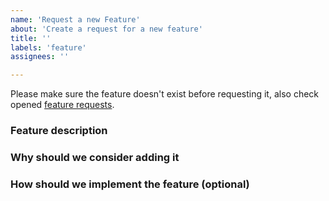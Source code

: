 ```yaml
---
name: 'Request a new Feature'
about: 'Create a request for a new feature'
title: ''
labels: 'feature'
assignees: ''

---
```


Please make sure the feature doesn't exist before requesting it, also check opened [feature requests](https://github.com/UNamurCSFaculty/2324_INFOM126_GROUPE_09/issues?q=is%3Aopen+label%3Afeature+sort%3Aupdated-desc).

### Feature description

### Why should we consider adding it

### How should we implement the feature (optional)
